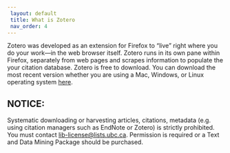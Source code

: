 ```yaml
---
 layout: default
 title: What is Zotero
 nav_order: 4
---
```


Zotero was developed as an extension for Firefox  to “live” right where you do your work—in the web browser itself. Zotero runs in its own pane within Firefox, separately from web pages and scrapes information to populate the your citation database.  Zotero is free to download. You can download the most recent version whether you are using a Mac, Windows, or Linux operating system [here](https://www.zotero.org/download/).

## NOTICE: 

Systematic downloading or harvesting articles, citations, metadata (e.g. using citation managers such as EndNote or Zotero) is strictly prohibited. You must contact [lib-license@lists.ubc.ca](mailto:lib-license@lists.ubc.ca). Permission is required or a Text and Data Mining Package should be purchased.
